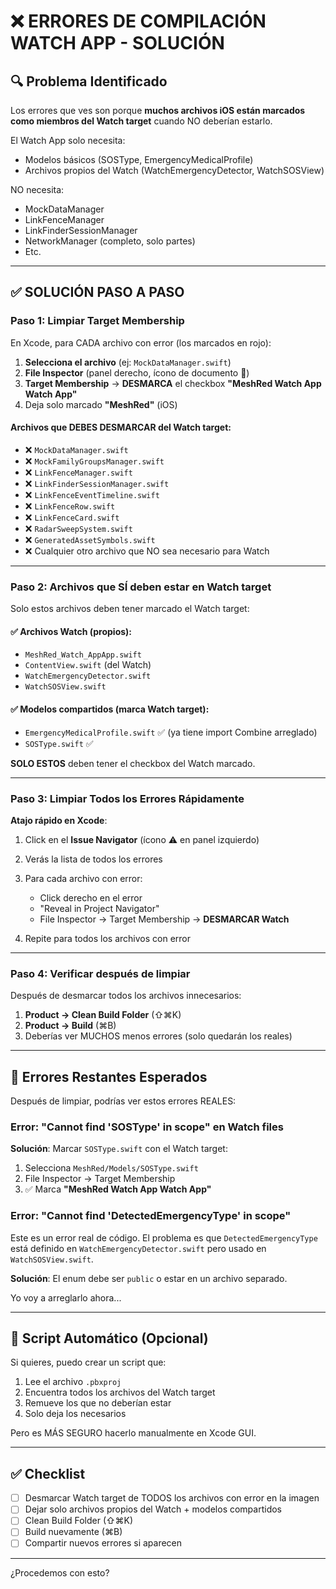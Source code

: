 # ❌ ERRORES DE COMPILACIÓN WATCH APP - SOLUCIÓN

## 🔍 Problema Identificado

Los errores que ves son porque **muchos archivos iOS están marcados como miembros del Watch target** cuando NO deberían estarlo.

El Watch App solo necesita:
- Modelos básicos (SOSType, EmergencyMedicalProfile)
- Archivos propios del Watch (WatchEmergencyDetector, WatchSOSView)

NO necesita:
- MockDataManager
- LinkFenceManager
- LinkFinderSessionManager
- NetworkManager (completo, solo partes)
- Etc.

---

## ✅ SOLUCIÓN PASO A PASO

### Paso 1: Limpiar Target Membership

En Xcode, para CADA archivo con error (los marcados en rojo):

1. **Selecciona el archivo** (ej: `MockDataManager.swift`)
2. **File Inspector** (panel derecho, ícono de documento 📄)
3. **Target Membership** → **DESMARCA** el checkbox **"MeshRed Watch App Watch App"**
4. Deja solo marcado **"MeshRed"** (iOS)

#### Archivos que DEBES DESMARCAR del Watch target:

- ❌ `MockDataManager.swift`
- ❌ `MockFamilyGroupsManager.swift`
- ❌ `LinkFenceManager.swift`
- ❌ `LinkFinderSessionManager.swift`
- ❌ `LinkFenceEventTimeline.swift`
- ❌ `LinkFenceRow.swift`
- ❌ `LinkFenceCard.swift`
- ❌ `RadarSweepSystem.swift`
- ❌ `GeneratedAssetSymbols.swift`
- ❌ Cualquier otro archivo que NO sea necesario para Watch

---

### Paso 2: Archivos que SÍ deben estar en Watch target

Solo estos archivos deben tener marcado el Watch target:

#### ✅ Archivos Watch (propios):
- `MeshRed_Watch_AppApp.swift`
- `ContentView.swift` (del Watch)
- `WatchEmergencyDetector.swift`
- `WatchSOSView.swift`

#### ✅ Modelos compartidos (marca Watch target):
- `EmergencyMedicalProfile.swift` ✅ (ya tiene import Combine arreglado)
- `SOSType.swift` ✅

**SOLO ESTOS** deben tener el checkbox del Watch marcado.

---

### Paso 3: Limpiar Todos los Errores Rápidamente

**Atajo rápido en Xcode**:

1. Click en el **Issue Navigator** (ícono ⚠️ en panel izquierdo)
2. Verás la lista de todos los errores
3. Para cada archivo con error:
   - Click derecho en el error
   - "Reveal in Project Navigator"
   - File Inspector → Target Membership → **DESMARCAR Watch**

4. Repite para todos los archivos con error

---

### Paso 4: Verificar después de limpiar

Después de desmarcar todos los archivos innecesarios:

1. **Product → Clean Build Folder** (⇧⌘K)
2. **Product → Build** (⌘B)
3. Deberías ver MUCHOS menos errores (solo quedarán los reales)

---

## 🐛 Errores Restantes Esperados

Después de limpiar, podrías ver estos errores REALES:

### Error: "Cannot find 'SOSType' in scope" en Watch files

**Solución**: Marcar `SOSType.swift` con el Watch target:
1. Selecciona `MeshRed/Models/SOSType.swift`
2. File Inspector → Target Membership
3. ✅ Marca **"MeshRed Watch App Watch App"**

### Error: "Cannot find 'DetectedEmergencyType' in scope"

Este es un error real de código. El problema es que `DetectedEmergencyType` está definido en `WatchEmergencyDetector.swift` pero usado en `WatchSOSView.swift`.

**Solución**: El enum debe ser `public` o estar en un archivo separado.

Yo voy a arreglarlo ahora...

---

## 🔧 Script Automático (Opcional)

Si quieres, puedo crear un script que:
1. Lee el archivo `.pbxproj`
2. Encuentra todos los archivos del Watch target
3. Remueve los que no deberían estar
4. Solo deja los necesarios

Pero es MÁS SEGURO hacerlo manualmente en Xcode GUI.

---

## ✅ Checklist

- [ ] Desmarcar Watch target de TODOS los archivos con error en la imagen
- [ ] Dejar solo archivos propios del Watch + modelos compartidos
- [ ] Clean Build Folder (⇧⌘K)
- [ ] Build nuevamente (⌘B)
- [ ] Compartir nuevos errores si aparecen

---

¿Procedemos con esto?
